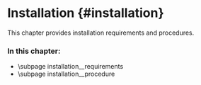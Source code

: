 Installation {#installation}
============
This chapter provides installation requirements and procedures.  


### In this chapter:
- \subpage installation__requirements
- \subpage installation__procedure